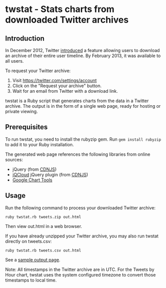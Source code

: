 # twstat - Stats charts from downloaded Twitter archives

## Introduction

In December 2012, Twitter
[introduced](http://blog.twitter.com/2012/12/your-twitter-archive.html) a
feature allowing users to download an archive of their entire user timeline. By
February 2013, it was available to all users.

To request your Twitter archive:

1. Visit <https://twitter.com/settings/account>
1. Click on the "Request your archive" button.
1. Wait for an email from Twitter with a download link.

twstat is a Ruby script that generates charts from the data in a Twitter
archive. The output is in the form of a single web page, ready for hosting or
private viewing.

## Prerequisites

To run twstat, you need to install the rubyzip gem. Run `gem install rubyzip`
to add it to your Ruby installation.

The generated web page references the following libraries from online sources:

* jQuery (from [CDNJS](http://cdnjs.com/))
* [jQCloud](https://github.com/lucaong/jQCloud) jQuery plugin (from [CDNJS](http://cdnjs.com/))
* [Google Chart Tools](https://developers.google.com/chart/)

## Usage

Run the following command to process your downloaded Twitter archive:

    ruby twstat.rb tweets.zip out.html

Then view out.html in a web browser.

If you have already unzipped your Twitter archive, you may also run twstat
directly on tweets.csv:

    ruby twstat.rb tweets.csv out.html

See a [sample output page](https://mortonfox.github.io/twstat/out.html).

Note: All timestamps in the Twitter archive are in UTC. For the Tweets by Hour
chart, twstat uses the system configured timezone to convert those timestamps
to local time.
